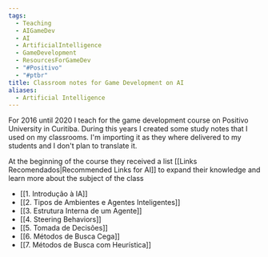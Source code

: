 ```yaml
---
tags:
  - Teaching
  - AIGameDev
  - AI
  - ArtificialIntelligence
  - GameDevelopment
  - ResourcesForGameDev
  - "#Positivo"
  - "#ptbr"
title: Classroom notes for Game Development on AI
aliases:
  - Artificial Intelligence
---
```

For 2016 until 2020 I teach for the game development course on Positivo University in Curitiba. During this years I created some study notes that I used on my classrooms.  I'm importing it as they where delivered to my students and I don't plan to translate it. 

At the beginning of the course they received a list [[Links Recomendados|Recommended Links for AI]] to expand their knowledge and learn more about the subject of the class

- [[1. Introdução à IA]]
- [[2. Tipos de Ambientes e Agentes Inteligentes]]
- [[3. Estrutura Interna de um Agente]]
- [[4. Steering Behaviors]]
- [[5. Tomada de Decisões]]
- [[6. Métodos de Busca Cega]]
- [[7. Métodos de Busca com Heurística]]

